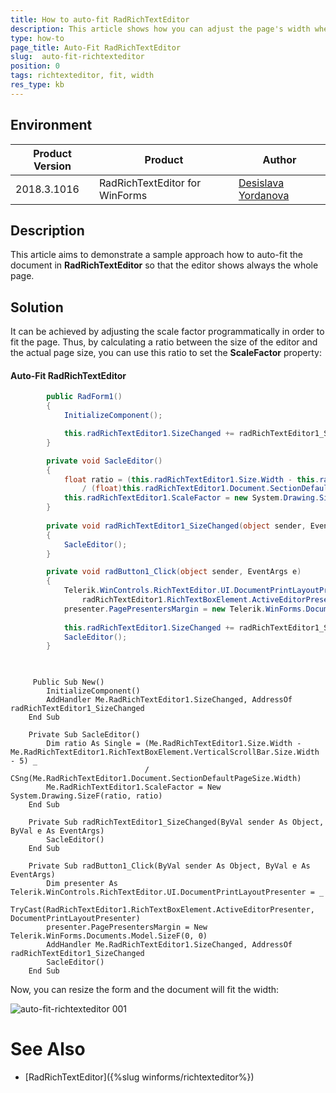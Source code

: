 ```yaml
---
title: How to auto-fit RadRichTextEditor
description: This article shows how you can adjust the page's width when the control is resized
type: how-to
page_title: Auto-Fit RadRichTextEditor
slug:  auto-fit-richtexteditor
position: 0
tags: richtexteditor, fit, width
res_type: kb
---
```


## Environment
 
|Product Version|Product|Author|
|----|----|----|
|2018.3.1016|RadRichTextEditor for WinForms|[Desislava Yordanova](https://www.telerik.com/blogs/author/desislava-yordanova)|
 

## Description

This article aims to demonstrate a sample approach how to auto-fit the document in **RadRichTextEditor** so that the editor shows always the whole page. 

## Solution 

It can be achieved by adjusting the scale factor programmatically in order to fit the page. Thus, by calculating a ratio between the size of the editor and the actual page size, you can use this ratio to set the **ScaleFactor** property:  

#### Auto-Fit RadRichTextEditor

````C#
        public RadForm1()
        {
            InitializeComponent(); 

            this.radRichTextEditor1.SizeChanged += radRichTextEditor1_SizeChanged;  
        }

        private void SacleEditor()
        {
            float ratio = (this.radRichTextEditor1.Size.Width - this.radRichTextEditor1.RichTextBoxElement.VerticalScrollBar.Size.Width - 5) 
                / (float)this.radRichTextEditor1.Document.SectionDefaultPageSize.Width;
            this.radRichTextEditor1.ScaleFactor = new System.Drawing.SizeF(ratio, ratio);
        }
 
        private void radRichTextEditor1_SizeChanged(object sender, EventArgs e)
        {
            SacleEditor();
        }

        private void radButton1_Click(object sender, EventArgs e)
        {
            Telerik.WinControls.RichTextEditor.UI.DocumentPrintLayoutPresenter presenter = 
                radRichTextEditor1.RichTextBoxElement.ActiveEditorPresenter as DocumentPrintLayoutPresenter;
            presenter.PagePresentersMargin = new Telerik.WinForms.Documents.Model.SizeF(0, 0);
 
            this.radRichTextEditor1.SizeChanged += radRichTextEditor1_SizeChanged;
            SacleEditor();
        }
 

````
````VB.NET

     Public Sub New()
        InitializeComponent()
        AddHandler Me.RadRichTextEditor1.SizeChanged, AddressOf radRichTextEditor1_SizeChanged
    End Sub

    Private Sub SacleEditor()
        Dim ratio As Single = (Me.RadRichTextEditor1.Size.Width - Me.RadRichTextEditor1.RichTextBoxElement.VerticalScrollBar.Size.Width - 5) _
                              / CSng(Me.RadRichTextEditor1.Document.SectionDefaultPageSize.Width)
        Me.RadRichTextEditor1.ScaleFactor = New System.Drawing.SizeF(ratio, ratio)
    End Sub

    Private Sub radRichTextEditor1_SizeChanged(ByVal sender As Object, ByVal e As EventArgs)
        SacleEditor()
    End Sub

    Private Sub radButton1_Click(ByVal sender As Object, ByVal e As EventArgs)
        Dim presenter As Telerik.WinControls.RichTextEditor.UI.DocumentPrintLayoutPresenter = _
            TryCast(RadRichTextEditor1.RichTextBoxElement.ActiveEditorPresenter, DocumentPrintLayoutPresenter)
        presenter.PagePresentersMargin = New Telerik.WinForms.Documents.Model.SizeF(0, 0)
        AddHandler Me.RadRichTextEditor1.SizeChanged, AddressOf radRichTextEditor1_SizeChanged
        SacleEditor()
    End Sub

````

 
Now, you can resize the form and the document will fit the width:

![auto-fit-richtexteditor 001](images/auto-fit-richtexteditor001.gif)
 

# See Also

* [RadRichTextEditor]({%slug winforms/richtexteditor%}) 

